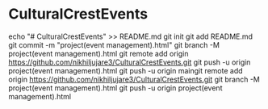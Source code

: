 # CulturalCrestEvents
echo "# CulturalCrestEvents" >> README.md
git init
git add README.md
git commit -m "project(event management).html"
git branch -M project(event management).html
git remote add origin https://github.com/nikhiljujare3/CulturalCrestEvents.git
git push -u origin project(event management).html
 git push -u origin maingit remote add origin https://github.com/nikhiljujare3/CulturalCrestEvents.git
  git branch -M project(event management).html
  git push -u origin project(event management).html
